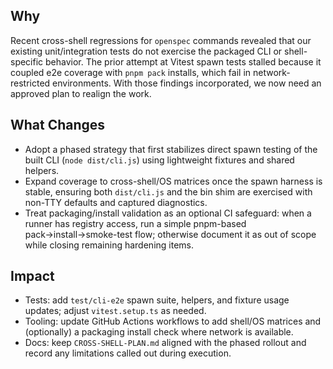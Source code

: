 ## Why
Recent cross-shell regressions for `openspec` commands revealed that our existing unit/integration tests do not exercise the packaged CLI or shell-specific behavior. The prior attempt at Vitest spawn tests stalled because it coupled e2e coverage with `pnpm pack` installs, which fail in network-restricted environments. With those findings incorporated, we now need an approved plan to realign the work.

## What Changes
- Adopt a phased strategy that first stabilizes direct spawn testing of the built CLI (`node dist/cli.js`) using lightweight fixtures and shared helpers.
- Expand coverage to cross-shell/OS matrices once the spawn harness is stable, ensuring both `dist/cli.js` and the bin shim are exercised with non-TTY defaults and captured diagnostics.
- Treat packaging/install validation as an optional CI safeguard: when a runner has registry access, run a simple pnpm-based pack→install→smoke-test flow; otherwise document it as out of scope while closing remaining hardening items.

## Impact
- Tests: add `test/cli-e2e` spawn suite, helpers, and fixture usage updates; adjust `vitest.setup.ts` as needed.
- Tooling: update GitHub Actions workflows to add shell/OS matrices and (optionally) a packaging install check where network is available.
- Docs: keep `CROSS-SHELL-PLAN.md` aligned with the phased rollout and record any limitations called out during execution.
